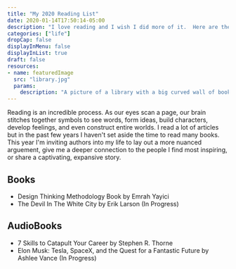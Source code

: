 ```yaml
---
title: "My 2020 Reading List"
date: 2020-01-14T17:50:14-05:00
description: "I love reading and I wish I did more of it.  Here are the books I'm reading (or listening to) to this year."
categories: ["life"]
dropCap: false
displayInMenu: false
displayInList: true
draft: false
resources:
- name: featuredImage
  src: "library.jpg"
  params:
    description: "A picture of a library with a big curved wall of books"
---
```


Reading is an incredible process.  As our eyes scan a page, our brain stitches together symbols to see words, form ideas, build characters, develop feelings, and even construct entire worlds.  I read a lot of articles but in the past few years I haven't set aside the time to read many books.  This year I'm inviting authors into my life to lay out a more nuanced arguement, give me a deeper connection to the people I find most inspiring, or share a captivating, expansive story.

## Books

- Design Thinking Methodology Book by Emrah Yayici
- The Devil In The White City by Erik Larson (In Progress)

## AudioBooks

- 7 Skills to Catapult Your Career by Stephen R. Thorne
- Elon Musk: Tesla, SpaceX, and the Quest for a Fantastic Future by Ashlee Vance (In Progress)